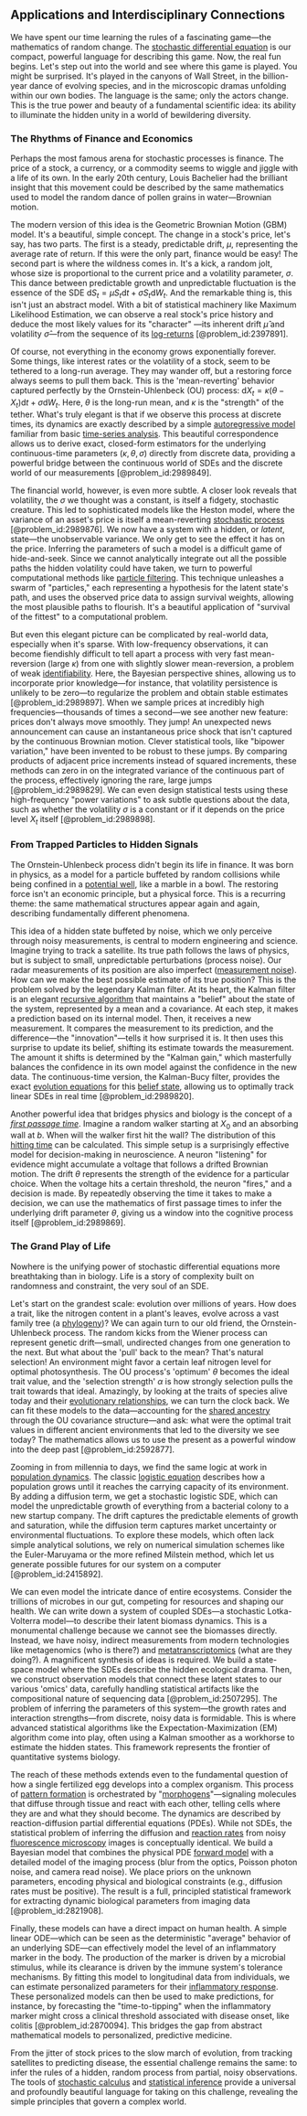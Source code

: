 ## Applications and Interdisciplinary Connections

We have spent our time learning the rules of a fascinating game—the mathematics of random change. The [stochastic differential equation](@article_id:139885) is our compact, powerful language for describing this game. Now, the real fun begins. Let's step out into the world and see where this game is played. You might be surprised. It's played in the canyons of Wall Street, in the billion-year dance of evolving species, and in the microscopic dramas unfolding within our own bodies. The language is the same; only the actors change. This is the true power and beauty of a fundamental scientific idea: its ability to illuminate the hidden unity in a world of bewildering diversity.

### The Rhythms of Finance and Economics

Perhaps the most famous arena for stochastic processes is finance. The price of a stock, a currency, or a commodity seems to wiggle and jiggle with a life of its own. In the early 20th century, Louis Bachelier had the brilliant insight that this movement could be described by the same mathematics used to model the random dance of pollen grains in water—Brownian motion.

The modern version of this idea is the Geometric Brownian Motion (GBM) model. It's a beautiful, simple concept. The change in a stock's price, let's say, has two parts. The first is a steady, predictable drift, $\mu$, representing the average rate of return. If this were the only part, finance would be easy! The second part is where the wildness comes in. It's a kick, a random jolt, whose size is proportional to the current price and a volatility parameter, $\sigma$. This dance between predictable growth and unpredictable fluctuation is the essence of the SDE $\mathrm{d}S_t = \mu S_t \mathrm{d}t + \sigma S_t \mathrm{d}W_t$. And the remarkable thing is, this isn't just an abstract model. With a bit of statistical machinery like Maximum Likelihood Estimation, we can observe a real stock's price history and deduce the most likely values for its "character" —its inherent drift $\hat{\mu}$ and volatility $\hat{\sigma}$—from the sequence of its [log-returns](@article_id:270346) [@problem_id:2397891].

Of course, not everything in the economy grows exponentially forever. Some things, like interest rates or the volatility of a stock, seem to be tethered to a long-run average. They may wander off, but a restoring force always seems to pull them back. This is the 'mean-reverting' behavior captured perfectly by the Ornstein-Uhlenbeck (OU) process: $\mathrm{d}X_t = \kappa(\theta - X_t)\mathrm{d}t + \sigma\mathrm{d}W_t$. Here, $\theta$ is the long-run mean, and $\kappa$ is the "strength" of the tether. What's truly elegant is that if we observe this process at discrete times, its dynamics are exactly described by a simple [autoregressive model](@article_id:269987) familiar from basic [time-series analysis](@article_id:178436). This beautiful correspondence allows us to derive exact, closed-form estimators for the underlying continuous-time parameters ($\kappa, \theta, \sigma$) directly from discrete data, providing a powerful bridge between the continuous world of SDEs and the discrete world of our measurements [@problem_id:2989849].

The financial world, however, is even more subtle. A closer look reveals that volatility, the $\sigma$ we thought was a constant, is itself a fidgety, stochastic creature. This led to sophisticated models like the Heston model, where the variance of an asset's price is itself a mean-reverting [stochastic process](@article_id:159008) [@problem_id:2989876]. We now have a system with a hidden, or *latent*, state—the unobservable variance. We only get to see the effect it has on the price. Inferring the parameters of such a model is a difficult game of hide-and-seek. Since we cannot analytically integrate out all the possible paths the hidden volatility could have taken, we turn to powerful computational methods like [particle filtering](@article_id:139590). This technique unleashes a swarm of "particles," each representing a hypothesis for the latent state's path, and uses the observed price data to assign survival weights, allowing the most plausible paths to flourish. It's a beautiful application of "survival of the fittest" to a computational problem.

But even this elegant picture can be complicated by real-world data, especially when it's sparse. With low-frequency observations, it can become fiendishly difficult to tell apart a process with very fast mean-reversion (large $\kappa$) from one with slightly slower mean-reversion, a problem of weak [identifiability](@article_id:193656). Here, the Bayesian perspective shines, allowing us to incorporate prior knowledge—for instance, that volatility persistence is unlikely to be zero—to regularize the problem and obtain stable estimates [@problem_id:2989897]. When we sample prices at incredibly high frequencies—thousands of times a second—we see another new feature: prices don't always move smoothly. They jump! An unexpected news announcement can cause an instantaneous price shock that isn't captured by the continuous Brownian motion. Clever statistical tools, like "bipower variation," have been invented to be robust to these jumps. By comparing products of adjacent price increments instead of squared increments, these methods can zero in on the integrated variance of the continuous part of the process, effectively ignoring the rare, large jumps [@problem_id:2989829]. We can even design statistical tests using these high-frequency "power variations" to ask subtle questions about the data, such as whether the volatility $\sigma$ is a constant or if it depends on the price level $X_t$ itself [@problem_id:2989898].

### From Trapped Particles to Hidden Signals

The Ornstein-Uhlenbeck process didn't begin its life in finance. It was born in physics, as a model for a particle buffeted by random collisions while being confined in a [potential well](@article_id:151646), like a marble in a bowl. The restoring force isn't an economic principle, but a physical force. This is a recurring theme: the same mathematical structures appear again and again, describing fundamentally different phenomena.

This idea of a hidden state buffeted by noise, which we only perceive through noisy measurements, is central to modern engineering and science. Imagine trying to track a satellite. Its true path follows the laws of physics, but is subject to small, unpredictable perturbations (process noise). Our radar measurements of its position are also imperfect ([measurement noise](@article_id:274744)). How can we make the best possible estimate of its true position? This is the problem solved by the legendary Kalman filter. At its heart, the Kalman filter is an elegant [recursive algorithm](@article_id:633458) that maintains a "belief" about the state of the system, represented by a mean and a covariance. At each step, it makes a prediction based on its internal model. Then, it receives a new measurement. It compares the measurement to its prediction, and the difference—the "innovation"—tells it how surprised it is. It then uses this surprise to update its belief, shifting its estimate towards the measurement. The amount it shifts is determined by the "Kalman gain," which masterfully balances the confidence in its own model against the confidence in the new data. The continuous-time version, the Kalman-Bucy filter, provides the exact [evolution equations](@article_id:267643) for this [belief state](@article_id:194617), allowing us to optimally track linear SDEs in real time [@problem_id:2989820].

Another powerful idea that bridges physics and biology is the concept of a *[first passage time](@article_id:271450)*. Imagine a random walker starting at $X_0$ and an absorbing wall at $b$. When will the walker first hit the wall? The distribution of this [hitting time](@article_id:263670) can be calculated. This simple setup is a surprisingly effective model for decision-making in neuroscience. A neuron "listening" for evidence might accumulate a voltage that follows a drifted Brownian motion. The drift $\theta$ represents the strength of the evidence for a particular choice. When the voltage hits a certain threshold, the neuron "fires," and a decision is made. By repeatedly observing the time it takes to make a decision, we can use the mathematics of first passage times to infer the underlying drift parameter $\theta$, giving us a window into the cognitive process itself [@problem_id:2989869].

### The Grand Play of Life

Nowhere is the unifying power of stochastic differential equations more breathtaking than in biology. Life is a story of complexity built on randomness and constraint, the very soul of an SDE.

Let's start on the grandest scale: evolution over millions of years. How does a trait, like the nitrogen content in a plant's leaves, evolve across a vast family tree (a [phylogeny](@article_id:137296))? We can again turn to our old friend, the Ornstein-Uhlenbeck process. The random kicks from the Wiener process can represent genetic drift—small, undirected changes from one generation to the next. But what about the 'pull' back to the mean? That's natural selection! An environment might favor a certain leaf nitrogen level for optimal photosynthesis. The OU process's 'optimum' $\theta$ becomes the ideal trait value, and the 'selection strength' $\alpha$ is how strongly selection pulls the trait towards that ideal. Amazingly, by looking at the traits of species alive today and their [evolutionary relationships](@article_id:175214), we can turn the clock back. We can fit these models to the data—accounting for the [shared ancestry](@article_id:175425) through the OU covariance structure—and ask: what were the optimal trait values in different ancient environments that led to the diversity we see today? The mathematics allows us to use the present as a powerful window into the deep past [@problem_id:2592877].

Zooming in from millennia to days, we find the same logic at work in [population dynamics](@article_id:135858). The classic [logistic equation](@article_id:265195) describes how a population grows until it reaches the carrying capacity of its environment. By adding a diffusion term, we get a stochastic logistic SDE, which can model the unpredictable growth of everything from a bacterial colony to a new startup company. The drift captures the predictable elements of growth and saturation, while the diffusion term captures market uncertainty or environmental fluctuations. To explore these models, which often lack simple analytical solutions, we rely on numerical simulation schemes like the Euler-Maruyama or the more refined Milstein method, which let us generate possible futures for our system on a computer [@problem_id:2415892].

We can even model the intricate dance of entire ecosystems. Consider the trillions of microbes in our gut, competing for resources and shaping our health. We can write down a system of coupled SDEs—a stochastic Lotka-Volterra model—to describe their latent biomass dynamics. This is a monumental challenge because we cannot see the biomasses directly. Instead, we have noisy, indirect measurements from modern technologies like metagenomics (who is there?) and [metatranscriptomics](@article_id:197200) (what are they doing?). A magnificent synthesis of ideas is required. We build a state-space model where the SDEs describe the hidden ecological drama. Then, we construct observation models that connect these latent states to our various 'omics' data, carefully handling statistical artifacts like the compositional nature of sequencing data [@problem_id:2507295]. The problem of inferring the parameters of this system—the growth rates and interaction strengths—from discrete, noisy data is formidable. This is where advanced statistical algorithms like the Expectation-Maximization (EM) algorithm come into play, often using a Kalman smoother as a workhorse to estimate the hidden states. This framework represents the frontier of quantitative systems biology.

The reach of these methods extends even to the fundamental question of how a single fertilized egg develops into a complex organism. This process of [pattern formation](@article_id:139504) is orchestrated by "[morphogens](@article_id:148619)"—signaling molecules that diffuse through tissue and react with each other, telling cells where they are and what they should become. The dynamics are described by reaction-diffusion partial differential equations (PDEs). While not SDEs, the statistical problem of inferring the diffusion and [reaction rates](@article_id:142161) from noisy [fluorescence microscopy](@article_id:137912) images is conceptually identical. We build a Bayesian model that combines the physical PDE [forward model](@article_id:147949) with a detailed model of the imaging process (blur from the optics, Poisson photon noise, and camera read noise). We place priors on the unknown parameters, encoding physical and biological constraints (e.g., diffusion rates must be positive). The result is a full, principled statistical framework for extracting dynamic biological parameters from imaging data [@problem_id:2821908].

Finally, these models can have a direct impact on human health. A simple linear ODE—which can be seen as the deterministic "average" behavior of an underlying SDE—can effectively model the level of an inflammatory marker in the body. The production of the marker is driven by a microbial stimulus, while its clearance is driven by the immune system's tolerance mechanisms. By fitting this model to longitudinal data from individuals, we can estimate personalized parameters for their [inflammatory response](@article_id:166316). These personalized models can then be used to make predictions, for instance, by forecasting the "time-to-tipping" when the inflammatory marker might cross a clinical threshold associated with disease onset, like colitis [@problem_id:2870094]. This bridges the gap from abstract mathematical models to personalized, predictive medicine.

From the jitter of stock prices to the slow march of evolution, from tracking satellites to predicting disease, the essential challenge remains the same: to infer the rules of a hidden, random process from partial, noisy observations. The tools of [stochastic calculus](@article_id:143370) and [statistical inference](@article_id:172253) provide a universal and profoundly beautiful language for taking on this challenge, revealing the simple principles that govern a complex world.